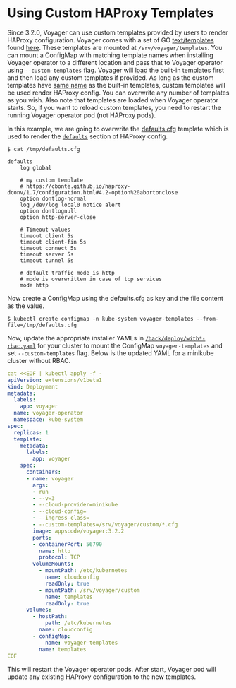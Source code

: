 # Using Custom HAProxy Templates

Since 3.2.0, Voyager can use custom templates provided by users to render HAProxy configuration. Voyager comes with a set of GO [text/templates](https://golang.org/pkg/text/template/) found [here](/hack/docker/voyager/templates). These templates are mounted at `/srv/voyager/templates`. You can mount a ConfigMap with matching template names when installing Voyager operator to a different location and pass that to Voyager operator using `--custom-templates` flag. Voyager will [load](https://github.com/appscode/voyager/blob/3ae30cd023ff8fa6301d2656bf9fbc5765529691/pkg/haproxy/template.go#L40) the built-in templates first and then load any custom templates if provided. As long as the custom templates have [same name](https://golang.org/pkg/text/template/#Template.ParseGlob) as the built-in templates, custom templates will be used render HAProxy config. You can overwrite any number of templates as you wish. Also note that templates are loaded when Voyager operator starts. So, if you want to reload custom templates, you need to restart the running Voyager operator pod (not HAProxy pods).

In this example, we are going to overwrite the [defaults.cfg](/hack/docker/voyager/templates/defaults.cfg) template which is used to render the [`defaults`](https://github.com/appscode/voyager/blob/3ae30cd023ff8fa6301d2656bf9fbc5765529691/hack/docker/voyager/templates/haproxy.cfg#L6) section of HAProxy config.

```console
$ cat /tmp/defaults.cfg

defaults
	log global

	# my custom template
	# https://cbonte.github.io/haproxy-dconv/1.7/configuration.html#4.2-option%20abortonclose
	option dontlog-normal
	log /dev/log local0 notice alert
	option dontlognull
	option http-server-close

	# Timeout values
	timeout client 5s
	timeout client-fin 5s
	timeout connect 5s
	timeout server 5s
	timeout tunnel 5s

	# default traffic mode is http
	# mode is overwritten in case of tcp services
	mode http
```

Now create a ConfigMap using the defaults.cfg as key and the file content as the value.
```console
$ kubectl create configmap -n kube-system voyager-templates --from-file=/tmp/defaults.cfg
```

Now, update the appropriate installer YAMLs in [`/hack/deploy/with*-rbac.yaml`](/hack/deploy) for your cluster to mount the ConfigMap `voyager-templates` and set `--custom-templates` flag. Below is the updated YAML for a minikube cluster without RBAC.

```yaml
cat <<EOF | kubectl apply -f -
apiVersion: extensions/v1beta1
kind: Deployment
metadata:
  labels:
    app: voyager
  name: voyager-operator
  namespace: kube-system
spec:
  replicas: 1
  template:
    metadata:
      labels:
        app: voyager
    spec:
      containers:
      - name: voyager
        args:
        - run
        - --v=3
        - --cloud-provider=minikube
        - --cloud-config=
        - --ingress-class=
        - --custom-templates=/srv/voyager/custom/*.cfg
        image: appscode/voyager:3.2.2
        ports:
        - containerPort: 56790
          name: http
          protocol: TCP
        volumeMounts:
          - mountPath: /etc/kubernetes
            name: cloudconfig
            readOnly: true
          - mountPath: /srv/voyager/custom
            name: templates
            readOnly: true
      volumes:
        - hostPath:
            path: /etc/kubernetes
          name: cloudconfig
        - configMap:
            name: voyager-templates
          name: templates
EOF
```

This will restart the Voyager operator pods. After start, Voyager pod will update any existing HAProxy configuration to the new templates.
